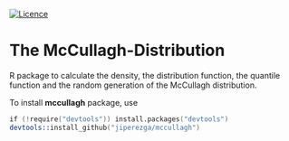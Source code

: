 <!--[![Travis build status](https://travis-ci.org/jiperezga/mccullagh.svg?branch=master)](https://travis-ci.org/jiperezga/mccullagh)-->
[![Licence](https://img.shields.io/badge/licence-GPL--3-blue.svg)](https://www.gnu.org/licenses/gpl-3.0.en.html)

# The McCullagh-Distribution
R package to calculate the density, the distribution function, the quantile function and the random generation of the McCullagh distribution.

To install **mccullagh** package, use

```s
if (!require("devtools")) install.packages("devtools")
devtools::install_github("jiperezga/mccullagh")
```
